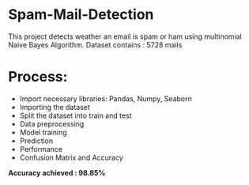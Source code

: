 # Spam-Mail-Detection
This project detects weather an email is spam or ham using multinomial Naive Bayes Algorithm.
Dataset contains : 5728 mails
# Process:
- Import necessary libraries: Pandas, Numpy, Seaborn
- Importing the dataset
- Split the dataset into train and test
- Data preprocessing
- Model training
- Prediction
- Performance
- Confusion Matrix and Accuracy

**Accuracy achieved : 98.85%**

